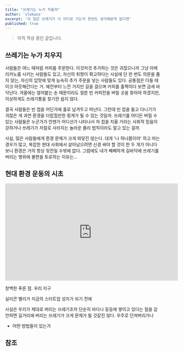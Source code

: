 ```yaml
---
title: "쓰레기는 누가 치울까"
author: 'vlwkaos'
excerpt: '이 많은 쓰레기가 다 어디로 가는지 한번도 생각해본적 없다면'
published: true
---
```


> 아직 작성 중인 글입니다.

## 쓰레기는 누가 치우지

사람들은 여느 때처럼 커피를 주문한다. 이것저것 추가하는 것은 귀찮으니까 그냥 아메리카노를 시키는 사람들도 있고, 
자신의 취향이 확고하다는 사실에 단 한 번도 의문을 품지 않는, 자신의 입맛에 맞게 능숙히 추가 주문을 넣는 사람들도 있다. 
공통점은 다들 테이크 아웃해간다는 거. 예전부터 느낀 거지만 길을 걸으며 커피를 홀짝이다 보면 금세 바닥난다. 
겨울에는 얼어붙는 손 때문이라도 얼른 빈 커피잔을 버릴 곳을 찾아야 하겠지만, 이상하게도 쓰레기통을 찾기란 쉽지 않다.  

결국 사람들은 빈 컵을 어딘가에 홀로 남겨두고 떠난다. 그런데 빈 컵을 들고 다니기가 귀찮은 게 과연 환경을 더럽힐만한 핑계가 될 수 있는 것일까. 
쓰레기를 어디든 버릴 수 있는 사람들은 누군가가 언젠가 어디선가 나타나서 저 컵을 치울 거라는 사회적 믿음이 강하거나 쓰레기가 저절로 사라지는 놀라운 물리 법칙이라도 알고 있는 걸까. 

사실, 많은 사람들에게 환경 문제가 크게 와닿진 않는다. 대게 '나 하나쯤이야' 하고 마는 경우가 많고, 복잡한 현대 사회에서 살아남으려면 신경 써야 할 것이 한 두 개가 아니다 보니 
환경은 거의 항상 뒷전일 수밖에 없다. 그럼에도 내가 쩨쩨하게 길바닥에 쓰레기를 버리는 행위에 불편을 토로하는 이유는...

## 현대 환경 운동의 시초

<div class='embed-wrapper'>
<iframe width="560" height="315" src="https://www.youtube-nocookie.com/embed/wupToqz1e2g" frameborder="0" allow="accelerometer; autoplay; clipboard-write; encrypted-media; gyroscope; picture-in-picture" allowfullscreen></iframe>
</div>

창백한 푸른 점. 우리 지구

실리콘 밸리가 지금의 스타트업 성지가 되기 전에 

사실은 우리가 제대로 버리는 쓰레기조차 단순히 바다나 등등에 쌓이고 있다는 점을 감안하면 길거리에 버리는 쓰레기가 크게 문제가 될 것같진 않다.
우주로 던져버리거나 
- 어떤 방법들이 있는가

## 참조
